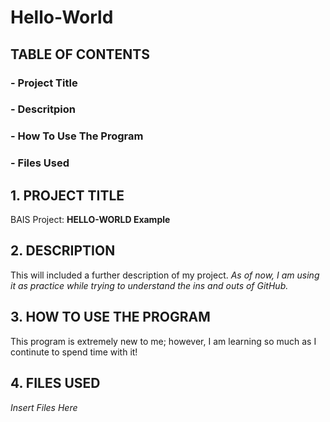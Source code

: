 # Hello-World

## TABLE OF CONTENTS
### - Project Title
### - Descritpion
### - How To Use The Program
### - Files Used



## 1. PROJECT TITLE

BAIS Project: **HELLO-WORLD Example**

## 2. DESCRIPTION

This will included a further description of my project. *As of now, I am using it as practice while trying to understand the ins and outs of GitHub.*

## 3. HOW TO USE THE PROGRAM

This program is extremely new to me; however, I am learning so much as I continute to spend time with it!

## 4. FILES USED

*Insert Files Here*
